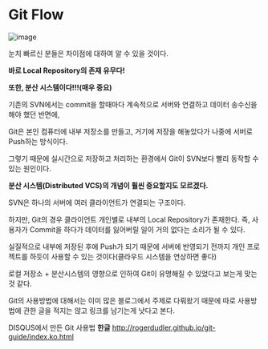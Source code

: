 # Git Flow

![image](https://user-images.githubusercontent.com/55625864/86122851-72062700-bb13-11ea-8bd9-5497270f139b.png)

눈치 빠르신 분들은 차이점에 대하여 알 수 있을 것이다.



**바로 Local Repository의 존재 유무다!**



**또한, 분산 시스템이다!!!(매우 중요)**



기존의 SVN에서는 commit을 할때마다 계속적으로 서버와 연결하고 데이터 송수신을 해야 했던 반면에,



Git은 본인 컴퓨터에 내부 저장소를 만들고, 거기에 저장을 해놓았다가 나중에 서버로 Push하는 방식이다.


그렇기 때문에 실시간으로 저장하고 처리하는 환경에서 Git이 SVN보다 빨리 동작할 수 있는 원인이다.



**분산 시스템(Distributed VCS)의 개념이 훨씬 중요할지도 모르겠다.**



SVN은 하나의 서버에 여러 클라이언트가 연결되는 구조이다.



하지만, Git의 경우 클라이언트 개인별로 내부의 Local Repository가 존재한다. 즉, 사용자가 Commit을 하다가 데이터를 잃어버릴 일이 거의 없다는 소리가 될 수 있다.



실질적으로 내부에 저장된 후에 Push가 되기 때문에 서버에 반영되기 전까지 개인 프로젝트를 하듯이 사용할 수 있는 것이다(클라우드 시스템을 연상하면 좋다)



로컬 저장소 + 분산시스템의 영향으로 인하여 Git이 유명해질 수 있었다고 보는게 맞는것 같다.



Git의 사용방법에 대해서는 이미 많은 블로그에서 주제로 다뤄왔기 때문에 따로 사용방법에 관한 글을 적지는 않고 링크를 남기는게 낫다고 본다.



DISQUS에서 만든 Git 사용법 **한글** http://rogerdudler.github.io/git-guide/index.ko.html
